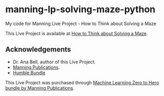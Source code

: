 # manning-lp-solving-maze-python
My code for Manning Live Project - How to Think about Solving a Maze

This Live Project is available at [How to Think about Solving a Maze](https://www.manning.com/liveproject/how-to-think-about-solving-a-maze).

## Acknowledgements
- Dr. Ana Bell, author of this Live Project.
- [Manning Publications](https://www.manning.com/).
- [Humble Bundle](https://www.humblebundle.com/)

This Live Project was purchased through [Machine Learning Zero to Hero bundle by Manning Publications](https://www.humblebundle.com/books/machine-learning-zero-to-hero-manning-publications-books).
